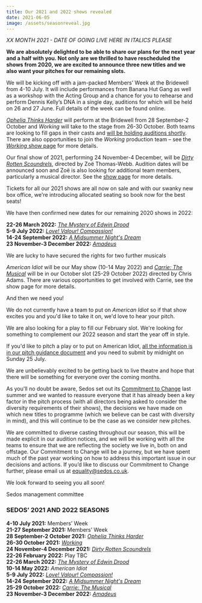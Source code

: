 ```yaml
---
title: Our 2021 and 2022 shows revealed
date: 2021-06-05
image: /assets/seasonreveal.jpg
---
```

*XX MONTH 2021 - DATE OF GOING LIVE HERE IN ITALICS PLEASE*

**We are absolutely delighted to be able to share our plans for the next year and a half with you. Not only are we thrilled to have rescheduled the shows from 2020, we are excited to announce three new titles and we also want your pitches for our remaining slots.** 

We will be kicking off with a jam-packed Members’ Week at the Bridewell from 4-10 July. It will include performances from Banana Hut Gang as well as a workshop with the Acting Group and a chance for you to rehearse and perform Dennis Kelly’s DNA in a single day, auditions for which will be held on 26 and 27 June. Full details of the week can be found online. 

*[Ophelia Thinks Harder](https://sedos.co.uk/shows/2021-ophelia-thinks-harder)* will perform at the Bridewell from 28 September-2 October and *Working* will take to the stage from 26-30 October. Both teams are looking to fill gaps in their casts and [will be holding auditions shortly](https://sedos.co.uk/get-involved). There are also opportunities to join the *Working* production team – see the [*Working* show page](https://sedos.co.uk/shows/2021-working) for more details.

Our final show of 2021, performing 24 November-4 December, will be *[Dirty Rotten Scoundrels](https://sedos.co.uk/shows/2021-dirty-rotten-scoundrels)*, directed by Zoë Thomas-Webb. Audition dates will be announced soon and Zoë is also looking for additional team members, particularly a musical director. See the [show page](https://sedos.co.uk/shows/2021-dirty-rotten-scoundrels) for more details. 

Tickets for all our 2021 shows are all now on sale and with our swanky new box office, we're introducing allocated seating so book now for the best seats!

We have then confirmed new dates for our remaining 2020 shows in 2022: 

**22-26 March 2022:** *[The Mystery of Edwin Drood](https://sedos.co.uk/shows/2022-the-mystery-of-edwin-drood)*\
**5-9 July 2022:** *[Love! Valour! Compassion!](https://sedos.co.uk/shows/2022-love-valour-compassion)*\
**14-24 September 2022:** *[A Midsummer Night's Dream](https://sedos.co.uk/shows/2022-a-midsummer-nights-dream)* \
**23 November-3 December 2022:** *[Amadeus](https://sedos.co.uk/shows/2022-amadeus)*

We are lucky to have secured the rights for two further musicals

*American Idiot* will be our May show (10-14 May 2022) and *[Carrie: The Musical](https://sedos.co.uk/shows/2022-carrie-the-musical)* will be in our October slot (25-29 October 2022) directed by Chris Adams. There are various opportunities to get involved with Carrie, see the show page for more details. 

And then we need you!

We do not currently have a team to put on *American Idiot* so if that show excites you and you'd like to take it on, we'd love to hear your pitch. 

We are also looking for a play to fill our February slot. We're looking for something to complement our 2022 season and start the year off in style.

If you'd like to pitch a play or to put on American Idiot, [all the information is in our pitch guidance document](https://docs.google.com/document/d/1bbhThOKhturIFEobrTp9vBK1r2TMBs0MuZErDPAcObo/edit) and you need to submit by midnight on Sunday 25 July. 

We are unbelievably excited to be getting back to live theatre and hope that there will be something for everyone over the coming months. 

As you'll no doubt be aware, Sedos set out its [Commitment to Change](https://sedos.co.uk/news/2020-06-17-black-lives-matter---taking-action) last summer and we wanted to reassure everyone that it has already been a key factor in the pitch process (with all directors being asked to consider the diversity requirements of their shows), the decisions we have made on which new titles to programme (which we believe can be cast with diversity in mind), and this will continue to be the case as we consider new pitches. 

We are committed to diverse casting throughout our season, this will be made explicit in our audition notices, and we will be working with all the teams to ensure that we are reflecting the society we live in, both on and offstage. Our Commitment to Change will be a journey, but we have spent much of the past year working on how to address this important issue in our decisions and actions. If you’d like to discuss our Commitment to Change further, please email us at [equality@sedos.co.uk](mailto:equality@sedos.co.uk). 

We look forward to seeing you all soon!

Sedos management committee

### **SEDOS’ 2021 AND 2022 SEASONS**

**4-10 July 2021:** Members’ Week\
**21-27 September 2021:** Members’ Week\
**28 September-2 October 2021:** *[Ophelia Thinks Harder](https://sedos.co.uk/shows/2021-ophelia-thinks-harder)*\
**26-30 October 2021:** *[Working](https://sedos.co.uk/shows/2021-working)*\
**24 November-4 December 2021:** *[Dirty Rotten Scoundrels](https://sedos.co.uk/shows/2021-dirty-rotten-scoundrels)*\
**22-26 February 2022:** Play TBC\
**22-26 March 2022:** *[The Mystery of Edwin Drood](https://sedos.co.uk/shows/2022-the-mystery-of-edwin-drood)*\
**10-14 May 2022:** *American Idiot*\
**5-9 July 2022:** *[Love! Valour! Compassion!](https://sedos.co.uk/shows/2022-love-valour-compassion)*\
**14-24 September 2022:** *[A Midsummer Night's Dream](https://sedos.co.uk/shows/2022-a-midsummer-nights-dream)* \
**25-29 October 2022:** *[Carrie: The Musical](https://sedos.co.uk/shows/2022-carrie-the-musical)*\
**23 November-3 December 2022:** *[Amadeus](https://sedos.co.uk/shows/2022-amadeus)*